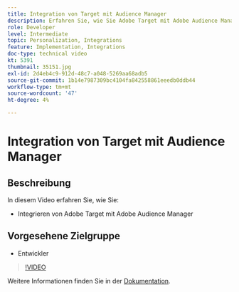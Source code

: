 ```yaml
---
title: Integration von Target mit Audience Manager
description: Erfahren Sie, wie Sie Adobe Target mit Adobe Audience Manager integrieren.
role: Developer
level: Intermediate
topic: Personalization, Integrations
feature: Implementation, Integrations
doc-type: technical video
kt: 5391
thumbnail: 35151.jpg
exl-id: 2d4eb4c9-912d-48c7-a048-5269aa68adb5
source-git-commit: 1b14e7987309bc4104fa842558861eeedb0ddb44
workflow-type: tm+mt
source-wordcount: '47'
ht-degree: 4%

---
```


# Integration von Target mit Audience Manager

## Beschreibung

In diesem Video erfahren Sie, wie Sie:

* Integrieren von Adobe Target mit Adobe Audience Manager

## Vorgesehene Zielgruppe

* Entwickler

>[!VIDEO](https://video.tv.adobe.com/v/35151/?quality=12)

Weitere Informationen finden Sie in der [Dokumentation](https://experienceleague.adobe.com/docs/audience-manager/user-guide/implementation-integration-guides/integration-other-solutions/aam-target-integration.html?lang=en).
